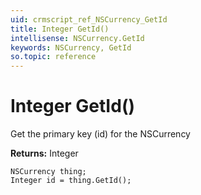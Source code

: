 ```yaml
---
uid: crmscript_ref_NSCurrency_GetId
title: Integer GetId()
intellisense: NSCurrency.GetId
keywords: NSCurrency, GetId
so.topic: reference
---
```


# Integer GetId()

Get the primary key (id) for the NSCurrency

**Returns:** Integer

```crmscript
NSCurrency thing;
Integer id = thing.GetId();
```

